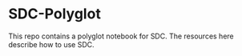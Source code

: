 # SDC-Polyglot

This repo contains a polyglot notebook for SDC. The resources here describe how to use SDC. 